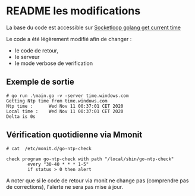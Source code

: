 # README les modifications

La base du code est accessible sur [Socketloop golang get current time](
https://www.socketloop.com/tutorials/golang-get-current-time-from-the-internet-time-server-ntp-example )

Le code a été légèrement modifié afin de changer :

* le code de retour,
* le serveur
* le mode verbose de verification

## Exemple de sortie

```shell
# go run .\main.go -v -server time.windows.com
Getting Ntp time from time.windows.com
Ntp time :      Wed Nov 11 00:37:01 CET 2020
Local time :    Wed Nov 11 00:37:01 CET 2020
Delta is 0s
```

## Vérification quotidienne via Mmonit

```shell
# cat  /etc/monit.d/go-ntp-check

check program go-ntp-check with path "/local/sbin/go-ntp-check"
        every "30-40 * * * 1-5"
        if status > 0 then alert

```

A noter que si le code de retour via monit ne change pas (comprendre pas de corrections), l'alerte ne sera pas mise à jour.
